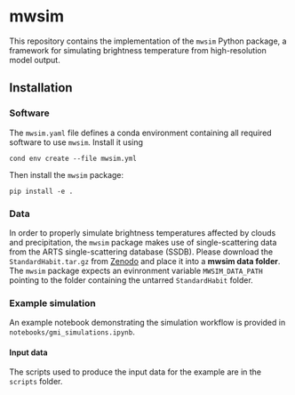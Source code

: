 # mwsim

This repository contains the implementation of the ``mwsim`` Python package, a framework for simulating brightness temperature from high-resolution model output.

## Installation

### Software

The ``mwsim.yaml`` file defines a conda environment containing all required software to use ``mwsim``. Install it using

``` shellsession
cond env create --file mwsim.yml
```

Then install the ``mwsim`` package:

``` shellsession
pip install -e .
```

### Data

In order to properly simulate brightness temperatures affected by clouds and precipitation, the ``mwsim`` package makes use of single-scattering data from the ARTS single-scattering database (SSDB). Please download the ``StandardHabit.tar.gz`` from [Zenodo](https://zenodo.org/records/1175573) and place it into a **mwsim data folder**. The ``mwsim`` package expects an evinronment variable ``MWSIM_DATA_PATH`` pointing to the folder containing the untarred ``StandardHabit`` folder.


### Example simulation

An example notebook demonstrating the simulation workflow is provided in ``notebooks/gmi_simulations.ipynb``.


#### Input data

The scripts used to produce the input data for the example are in the ``scripts`` folder.
